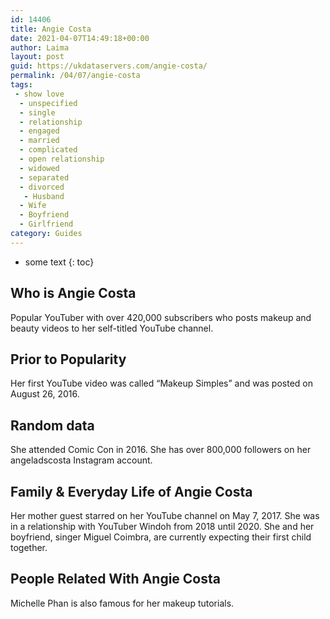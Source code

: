 ```yaml
---
id: 14406
title: Angie Costa
date: 2021-04-07T14:49:18+00:00
author: Laima
layout: post
guid: https://ukdataservers.com/angie-costa/
permalink: /04/07/angie-costa
tags:
 - show love
  - unspecified
  - single
  - relationship
  - engaged
  - married
  - complicated
  - open relationship
  - widowed
  - separated
  - divorced
   - Husband
  - Wife
  - Boyfriend
  - Girlfriend
category: Guides
---
```


* some text
{: toc}


## Who is Angie Costa
                  
                  
                  
Popular YouTuber with over 420,000 subscribers who posts makeup and beauty videos to her self-titled YouTube channel. 
                  
              
            
              
            
                
                
                
## Prior to Popularity
                  
                  
                  
Her first YouTube video was called &#8220;Makeup Simples&#8221; and was posted on August 26, 2016. 
                  
              
            
              
            
                
                
                
## Random data
                  
                  
                  
She attended Comic Con in 2016. She has over 800,000 followers on her angeladscosta Instagram account.
                  
              
            
              
            
                
                
                
## Family & Everyday Life of Angie Costa
                  
                  
                  
Her mother guest starred on her YouTube channel on May 7, 2017. She was in a relationship with YouTuber Windoh from 2018 until 2020. She and her boyfriend, singer Miguel Coimbra, are currently expecting their first child together.
                  
              
            
              
            
                
                
                
## People Related With Angie Costa
                  
                  
                  
Michelle Phan is also famous for her makeup tutorials. 
                  
              
            
              
            
                
              
            
              
              
            
            
              
            
          
          
          